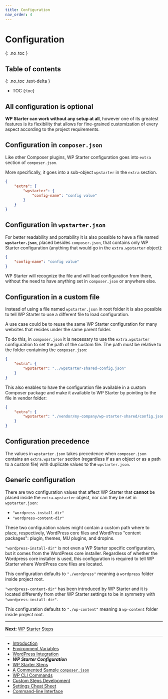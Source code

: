 ```yaml
---
title: Configuration
nav_order: 4
---
```


# Configuration
{: .no_toc }

## Table of contents
{: .no_toc .text-delta }

- TOC
{:toc}

## All configuration is optional

**WP Starter can work without any setup at all**, however one of its greatest features is its flexibility that allows for fine-grained customization of every aspect according to the project requirements.

## Configuration in `composer.json`

Like other Composer plugins, WP Starter configuration goes into `extra` section of `composer.json`.

More specifically, it goes into a sub-object `wpstarter` in the  `extra` section.

```json
{
    "extra": {
        "wpstarter": {
            "config-name": "config value"
        }
    }
}
```



## Configuration in  `wpstarter.json` 

For better readability and portability it is also possible to have a file named **`wpstarter.json`**, placed besides `composer.json`, that contains only WP Starter configuration (anything that would go in the  `extra.wpstarter` object):

```json
{
    "config-name": "config value"
}
```

WP Starter will recognize the file and will load configuration from there, without the need to have anything set in  `composer.json` or anywhere else.



## Configuration in a custom file

Instead of using a file named `wpstarter.json` in root folder it is also possible to tell WP Starter to use a different file to load configuration.

A use case could be to reuse the same WP Starter configuration for many websites that resides under the same parent folder.

To do this, in  `composer.json` it is necessary to use the `extra.wpstarter` configuration to set the path of the custom file. The path must be relative to the folder containing the `composer.json`:

```json
{
    "extra": {
        "wpstarter": "../wpstarter-shared-config.json"
    }
}
```

This also enables to have the configuration file available in a custom Composer package and make it available to WP Starter by pointing to the file in vendor folder:

```json
{
    "extra": {
        "wpstarter": "./vendor/my-company/wp-starter-shared/config.json"
    }
}
```



## Configuration precedence


The values in `wpstarter.json` takes precedence when `composer.json` contains an `extra.wpstarter` section  (regardless if as an object or as a path to a custom file) with duplicate values to the `wpstarter.json`.



## Generic configuration

There are two configuration values that affect WP Starter that **cannot** be placed inside the `extra.wpstarter` object, nor can they be set in `wpstarter.json`:

- `"wordpress-install-dir"`
- `"wordpress-content-dir"`

These two configuration values might contain a custom path where to place, respectively, WordPress core files and WordPress "content packages": plugin, themes, MU plugins, and dropins.

`"wordpress-install-dir"` is not even a WP Starter specific configuration, but it comes from the WordPress core installer. Regardless of whether the Wordpress core installer is used, this configuration is required to tell WP Starter where WordPress core files are located.

This configuration defaults to `"./wordpress"` meaning a `wordpress` folder inside project root.

`"wordpress-content-dir"` has been introduced by WP Starter and it is located differently from other WP Starter settings to be in symmetry with `"wordpress-install-dir"`.

This configuration defaults to `"./wp-content"` meaning a `wp-content` folder inside project root.




------

**Next:** [WP Starter Steps](05-WP-Starter-Steps.md)

---

- [Introduction](01-Introduction.md)
- [Environment Variables](02-Environment-Variables.md)
- [WordPress Integration](03-WordPress-Integration.md)
- ***WP Starter Configuration***
- [WP Starter Steps](05-WP-Starter-Steps.md)
- [A Commented Sample `composer.json`](06-A-Commented-Sample-Composer-Json.md)
- [WP CLI Commands](07-WP-CLI-Commands.md)
- [Custom Steps Development](08-Custom-Steps-Development.md)
- [Settings Cheat Sheet](09-Settings-Cheat-Sheet.md)
- [Command-line Interface](10-Command-Line-Interface.md)
